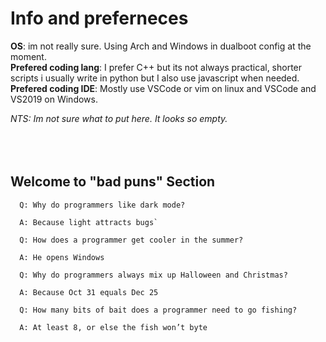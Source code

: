 # Info and preferneces
**OS**: im not really sure. Using Arch and Windows in dualboot config at the moment. <br>
**Prefered coding lang**: I prefer C++ but its not always practical, shorter scripts i usually write in python but I also use javascript when needed. <br>
**Prefered coding IDE**: Mostly use VSCode or vim on linux and VSCode and VS2019 on Windows. <br>

<em>NTS: Im not sure what to put here. It looks so empty.</em>
<br>
<br>
<br>
<br>
## Welcome to "bad puns" Section

```
  Q: Why do programmers like dark mode? 

  A: Because light attracts bugs`
```

```
  Q: How does a programmer get cooler in the summer?

  A: He opens Windows
```

```
  Q: Why do programmers always mix up Halloween and Christmas?

  A: Because Oct 31 equals Dec 25
```

```
  Q: How many bits of bait does a programmer need to go fishing?

  A: At least 8, or else the fish won’t byte
```
